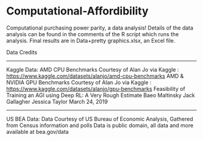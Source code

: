 # Computational-Affordibility
Computational purchasing power parity, a data analysis!
Details of the data analysis can be found in the comments of the R script which runs the analysis.
Final results are in Data+pretty graphics.xlsx, an Excel file.

Data Credits
_________________________________________________________________________________________________________________
Kaggle Data:
AMD CPU Benchmarks Courtesy of Alan Jo via Kaggle : https://www.kaggle.com/datasets/alanjo/amd-cpu-benchmarks
AMD & NVIDIA GPU Benchmarks Courtesy of Alan Jo via Kaggle : https://www.kaggle.com/datasets/alanjo/gpu-benchmarks
Feasibility of Training an AGI using Deep RL:
A Very Rough Estimate
Baeo Maltinsky Jack Gallagher Jessica Taylor
March 24, 2019
__________________________________________________________________________________________________________________
US BEA Data:
Data Courtesy of US Bureau of Economic Analysis, Gathered from Census information and polls
Data is public domain, all data and more available at bea.gov/data

